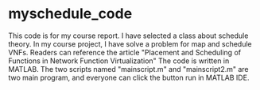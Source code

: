 # myschedule_code
This code is for my course report.
I have selected a class about schedule theory. In my course project, I have solve a problem for map and schedule VNFs.
Readers can reference the article "Placement and Scheduling of Functions in Network Function Virtualization"
The code is written in MATLAB.
The two scripts named "mainscript.m" and "mainscript2.m" are two main program, and everyone can click the button run in MATLAB IDE.
